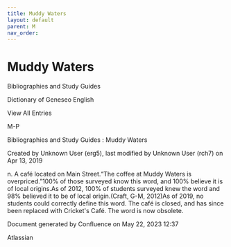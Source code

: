```yaml
---
title: Muddy Waters
layout: default
parent: M
nav_order:
---
```


# Muddy Waters

Bibliographies and Study Guides

Dictionary of Geneseo English

View All Entries

M-P

Bibliographies and Study Guides : Muddy Waters

Created by  Unknown User (erg5), last modified by  Unknown User (rch7) on Apr 13, 2019

n. A café located on Main Street.“The coffee at Muddy Waters is overpriced.”100% of those surveyed know this word, and 100% believe it is of local origins.As of 2012, 100% of students surveyed knew the word and 98% believed it to be of local origin.(Craft, G-M, 2012)As of 2019, no students could correctly define this word. The café is closed, and has since been replaced with Cricket's Café. The word is now obsolete.

Document generated by Confluence on May 22, 2023 12:37

Atlassian
